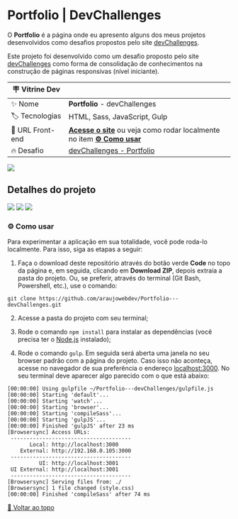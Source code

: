 # Portfolio | DevChallenges

<div id='top'></div>

O **Portfolio** é a página onde eu apresento alguns dos meus projetos desenvolvidos como desafios propostos pelo site [devChallenges](https://devchallenges.io/).

Este projeto foi desenvolvido como um desafio proposto pelo site [devChallenges](https://devchallenges.io/) como forma de consolidação de conhecimentos na construção de páginas responsivas (nível iniciante).

<!-- prettier-ignore -->
| 🪧 Vitrine Dev |     |
| ------------- | --- |
| ✨ Nome        | **Portfolio** - devChallenges |
| 🏷️ Tecnologias | HTML, Sass, JavaScript, Gulp |
| 🚀 URL Front-end | [**Acesse o site**](https://araujowebdev.github.io/Portfolio---devChallenges/) ou veja como rodar localmente no item [**⚙️ Como usar**](#howto) |
| 🔥 Desafio     | [devChallenges - Portfolio](https://devchallenges.io/challenges/5ZnOYsSXM24JWnCsNFlt) |

![](https://raw.githubusercontent.com/araujowebdev/Portfolio---devChallenges/main/dist/assets/imgs/page-view-portfolio.jpg)

## Detalhes do projeto

<div>
  <img src="https://img.shields.io/badge/JavaScript-F7DF1E?style=for-the-badge&logo=javascript&logoColor=black">  
  <a href="https://sass-lang.com/" target='_blank'><img src="https://img.shields.io/badge/sass-CC6699?style=for-the-badge&logo=sass&logoColor=white"/></a>
  <img src="https://img.shields.io/badge/Gulp-red?style=for-the-badge&logo=gulp&logoColor=black">
  
</div>

<div id="howto"></div>

### ⚙️ Como usar

Para experimentar a aplicação em sua totalidade, você pode roda-lo localmente. Para isso, siga as etapas a seguir:

1. Faça o download deste repositório através do botão verde **Code** no topo da página e, em seguida, clicando em **Download ZIP**, depois extraia a pasta do projeto. Ou, se preferir, através do terminal (Git Bash, Powershell, etc.), use o comando:

```
git clone https://github.com/araujowebdev/Portfolio---devChallenges.git
```

2. Acesse a pasta do projeto com seu terminal;

3. Rode o comando `npm install` para instalar as dependências (você precisa ter o [Node.js](https://nodejs.org/en/download/) instalado);

4. Rode o comando `gulp`. Em seguida será aberta uma janela no seu browser padrão com a página do projeto. Caso isso não aconteça, acesse no navegador de sua preferência o endereço [localhost:3000](http://localhost:3000). No seu terminal deve aparecer algo parecido com o que está abaixo:

```
[00:00:00] Using gulpfile ~/Portfolio---devChallenges/gulpfile.js
[00:00:00] Starting 'default'...
[00:00:00] Starting 'watch'...
[00:00:00] Starting 'browser'...
[00:00:00] Starting 'compileSass'...
[00:00:00] Starting 'gulpJS'...
[00:00:00] Finished 'gulpJS' after 23 ms
[Browsersync] Access URLs:
 --------------------------------------
       Local: http://localhost:3000
    External: http://192.168.0.105:3000
 --------------------------------------
          UI: http://localhost:3001
 UI External: http://localhost:3001
 --------------------------------------
[Browsersync] Serving files from: ./
[Browsersync] 1 file changed (style.css)
[00:00:00] Finished 'compileSass' after 74 ms
```

<a href='#top'>🔼 Voltar ao topo</a>
